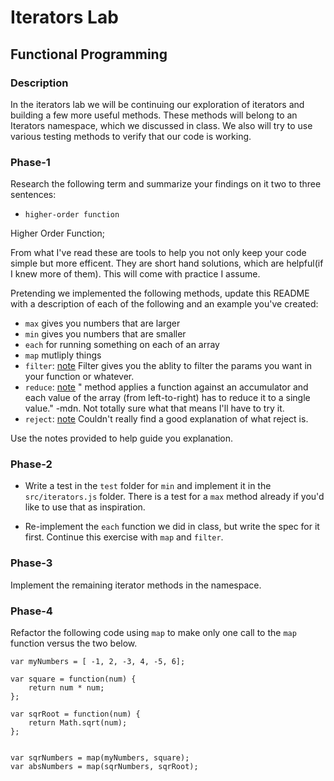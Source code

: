 # Iterators Lab
## Functional Programming


### Description

In the iterators lab we will be continuing our exploration of iterators and building a few more useful methods. These methods will belong to an Iterators namespace, which we discussed in class. We also will try to use various testing methods to verify that our code is working. 


### Phase-1

Research the following term and summarize your findings on it two to three sentences:

* `higher-order function`

Higher Order Function;

From what I've read these are tools to help you not only keep your code simple but more efficent. They are short hand solutions, which are helpful(if I knew more of them). This will come with practice I assume.


Pretending we implemented the following methods, update this README with a description of each of the following and an example you've created:


* `max` gives you numbers that are larger
* `min` gives you numbers that are smaller 
* `each` for running something on each of an array
* `map` mutliply things 
* `filter`: [note](https://developer.mozilla.org/en-US/docs/Web/JavaScript/Reference/Global_Objects/Array/filter)
Filter gives you the ablity to filter the params you want in your function or whatever.
* `reduce`: [note](https://developer.mozilla.org/en-US/docs/Web/JavaScript/Reference/Global_Objects/Array/reduce)
" method applies a function against an accumulator and each value of the array (from left-to-right) has to reduce it to a single value." -mdn. Not totally sure what that means I'll have to try it.
* `reject`: [note](http://underscorejs.org/#reject)
Couldn't really find a good explanation of what reject is.

Use the notes provided to help guide you explanation.




### Phase-2 

* Write a test in the `test` folder for `min` and implement it in the `src/iterators.js` folder. There is a test for a `max` method already if you'd like to use that as inspiration. 

* Re-implement the `each` function we did in class, but write the spec for it first. Continue this exercise with `map` and `filter`.


### Phase-3

Implement the remaining iterator methods in the namespace.


### Phase-4

Refactor the following code using `map` to make only one call to the `map` function versus the two below.


```
var myNumbers = [ -1, 2, -3, 4, -5, 6];

var square = function(num) {
	return num * num;
};

var sqrRoot = function(num) {
	return Math.sqrt(num);
};


var sqrNumbers = map(myNumbers, square);
var absNumbers = map(sqrNumbers, sqrRoot);
```





